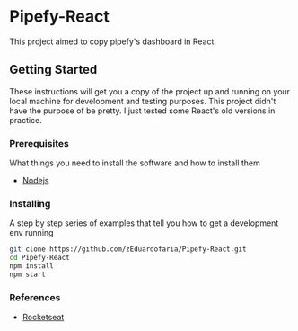 # Pipefy-React

This project aimed to copy pipefy's dashboard in React.

## Getting Started

These instructions will get you a copy of the project up and running on your local machine for development and testing purposes. This project didn't have the purpose of be pretty. I just tested some React's old versions in practice.

### Prerequisites

What things you need to install the software and how to install them

* [Nodejs](https://nodejs.org/)

### Installing

A step by step series of examples that tell you how to get a development env running

```bash
git clone https://github.com/zEduardofaria/Pipefy-React.git
cd Pipefy-React
npm install
npm start
```

### References

* [Rocketseat](https://www.youtube.com/watch?v=awRtgpRsdTQ)
